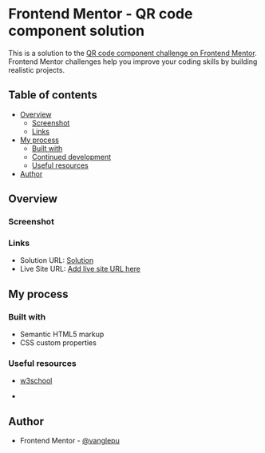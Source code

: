 # Frontend Mentor - QR code component solution

This is a solution to the [QR code component challenge on Frontend Mentor](https://www.frontendmentor.io/challenges/qr-code-component-iux_sIO_H). Frontend Mentor challenges help you improve your coding skills by building realistic projects. 

## Table of contents

- [Overview](#overview)
  - [Screenshot](#screenshot)
  - [Links](#links)
- [My process](#my-process)
  - [Built with](#built-with)
  - [Continued development](#continued-development)
  - [Useful resources](#useful-resources)
- [Author](#author)




## Overview

### Screenshot

[](images/screenshot.png)

### Links

- Solution URL: [Solution](https://github.com/Vanglepu/QR-code-component)
- Live Site URL: [Add live site URL here](https://your-live-site-url.com)

## My process

### Built with

- Semantic HTML5 markup
- CSS custom properties


### Useful resources

- [w3school](https://www.w3schools.com/) 
*

## Author
- Frontend Mentor - [@vanglepu](https://www.frontendmentor.io/profile/Vanglepu)


